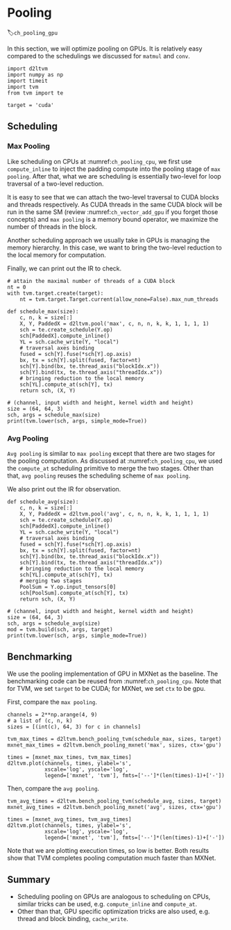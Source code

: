 # Pooling
:label:`ch_pooling_gpu`

In this section, we will optimize pooling on GPUs. It is relatively easy compared to the schedulings we discussed for `matmul` and `conv`.

```{.python .input  n=1}
import d2ltvm
import numpy as np
import timeit
import tvm
from tvm import te

target = 'cuda'
```

## Scheduling

### Max Pooling

Like scheduling on CPUs at :numref:`ch_pooling_cpu`, we first use `compute_inline` to inject the padding compute into the pooling stage of `max pooling`. After that, what we are scheduling is essentially two-level for loop traversal of a two-level reduction.

It is easy to see that we can attach the two-level traversal to CUDA blocks and threads respectively. As CUDA threads in the same CUDA block will be run in the same SM (review :numref:`ch_vector_add_gpu` if you forget those concepts) and `max pooling` is a memory bound operator, we maximize the number of threads in the block.

Another scheduling approach we usually take in GPUs is managing the memory hierarchy. In this case, we want to bring the two-level reduction to the local memory for computation.

Finally, we can print out the IR to check.

```{.python .input  n=13}
# attain the maximal number of threads of a CUDA block
nt = 0
with tvm.target.create(target):
    nt = tvm.target.Target.current(allow_none=False).max_num_threads

def schedule_max(size):
    c, n, k = size[:]
    X, Y, PaddedX = d2ltvm.pool('max', c, n, n, k, k, 1, 1, 1, 1)
    sch = te.create_schedule(Y.op)
    sch[PaddedX].compute_inline()
    YL = sch.cache_write(Y, "local")
    # traversal axes binding
    fused = sch[Y].fuse(*sch[Y].op.axis)
    bx, tx = sch[Y].split(fused, factor=nt)
    sch[Y].bind(bx, te.thread_axis("blockIdx.x"))
    sch[Y].bind(tx, te.thread_axis("threadIdx.x"))
    # bringing reduction to the local memory
    sch[YL].compute_at(sch[Y], tx)
    return sch, (X, Y)

# (channel, input width and height, kernel width and height)
size = (64, 64, 3)
sch, args = schedule_max(size)
print(tvm.lower(sch, args, simple_mode=True))
```

### Avg Pooling

`Avg pooling` is similar to `max pooling` except that there are two stages for the pooling computation. As discussed at :numref:`ch_pooling_cpu`, we used the `compute_at` scheduling primitive to merge the two stages. Other than that, `avg pooling` reuses the scheduling scheme of `max pooling`.

We also print out the IR for observation.

```{.python .input  n=14}
def schedule_avg(size):
    c, n, k = size[:]
    X, Y, PaddedX = d2ltvm.pool('avg', c, n, n, k, k, 1, 1, 1, 1)
    sch = te.create_schedule(Y.op)
    sch[PaddedX].compute_inline()
    YL = sch.cache_write(Y, "local")
    # traversal axes binding
    fused = sch[Y].fuse(*sch[Y].op.axis)
    bx, tx = sch[Y].split(fused, factor=nt)
    sch[Y].bind(bx, te.thread_axis("blockIdx.x"))
    sch[Y].bind(tx, te.thread_axis("threadIdx.x"))
    # bringing reduction to the local memory
    sch[YL].compute_at(sch[Y], tx)
    # merging two stages
    PoolSum = Y.op.input_tensors[0]
    sch[PoolSum].compute_at(sch[Y], tx)   
    return sch, (X, Y)

# (channel, input width and height, kernel width and height)
size = (64, 64, 3)
sch, args = schedule_avg(size)
mod = tvm.build(sch, args, target)
print(tvm.lower(sch, args, simple_mode=True))
```

## Benchmarking

We use the pooling implementation of GPU in MXNet as the baseline. The benchmarking code can be reused from :numref:`ch_pooling_cpu`. Note that for TVM, we set `target` to be CUDA; for MXNet, we set `ctx` to be gpu.

First, compare the `max pooling`.

```{.python .input  n=9}
channels = 2**np.arange(4, 9)
# a list of (c, n, k)
sizes = [(int(c), 64, 3) for c in channels]

tvm_max_times = d2ltvm.bench_pooling_tvm(schedule_max, sizes, target)
mxnet_max_times = d2ltvm.bench_pooling_mxnet('max', sizes, ctx='gpu')

times = [mxnet_max_times, tvm_max_times]
d2ltvm.plot(channels, times, ylabel='s',
            xscale='log', yscale='log',
            legend=['mxnet', 'tvm'], fmts=['--']*(len(times)-1)+['-'])
```

Then, compare the `avg pooling`.

```{.python .input  n=2}
tvm_avg_times = d2ltvm.bench_pooling_tvm(schedule_avg, sizes, target)
mxnet_avg_times = d2ltvm.bench_pooling_mxnet('avg', sizes, ctx='gpu')

times = [mxnet_avg_times, tvm_avg_times]
d2ltvm.plot(channels, times, ylabel='s',
            xscale='log', yscale='log',
            legend=['mxnet', 'tvm'], fmts=['--']*(len(times)-1)+['-'])
```

Note that we are plotting execution times, so low is better. Both results show that TVM completes pooling computation much faster than MXNet.

## Summary
- Scheduling pooling on GPUs are analogous to scheduling on CPUs, similar tricks can be used, e.g. `compute_inline` and `compute_at`.
- Other than that, GPU specific optimization tricks are also used, e.g. thread and block binding, `cache_write`.

